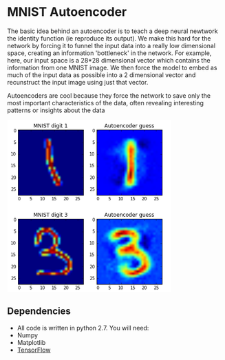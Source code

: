 MNIST Autoencoder
=======
The basic idea behind an autoencoder is to teach a deep neural newtwork the identity function (ie reproduce its output). We make this hard for the network by forcing it to funnel the input data into a really low dimensional space, creating an information 'bottleneck' in the network. For example, here, our input space is a 28*28 dimensional vector which contains the information from one MNIST image. We then force the model to embed as much of the input data as possible into a 2 dimensional vector and recunstruct the input image using just that vector.

Autoencoders are cool because they force the network to save only the most important characteristics of the data, often revealing interesting patterns or insights about the data

![Samples from the MNIST autoencoder](../img/aec.png?raw=true)

Dependencies
--------
* All code is written in python 2.7. You will need:
 * Numpy
 * Matplotlib
 * [TensorFlow](https://www.tensorflow.org/versions/master/get_started/os_setup.html#pip_install)
